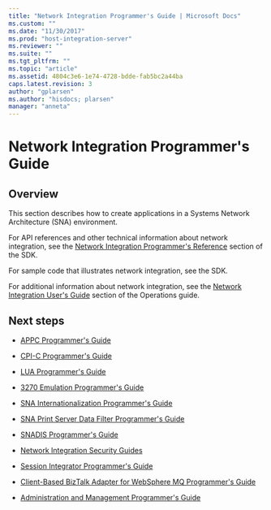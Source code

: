 ```yaml
---
title: "Network Integration Programmer's Guide | Microsoft Docs"
ms.custom: ""
ms.date: "11/30/2017"
ms.prod: "host-integration-server"
ms.reviewer: ""
ms.suite: ""
ms.tgt_pltfrm: ""
ms.topic: "article"
ms.assetid: 4804c3e6-1e74-4728-bdde-fab5bc2a44ba
caps.latest.revision: 3
author: "gplarsen"
ms.author: "hisdocs; plarsen"
manager: "anneta"
---
```

# Network Integration Programmer's Guide

## Overview
This section describes how to create applications in a Systems Network Architecture (SNA) environment.  
  
 For API references and other technical information about network integration, see the [Network Integration Programmer's Reference](./network-integration-programmer-s-reference2.md) section of the SDK.  
  
 For sample code that illustrates network integration, see the SDK.  
  
 For additional information about network integration, see the [Network Integration User's Guide](./network-integration-user-s-guide2.md) section of the Operations guide.  
  
## Next steps
  
-   [APPC Programmer's Guide](../core/appc-programmer-s-guide2.md)  
  
-   [CPI-C Programmer's Guide](../core/cpi-c-programmer-s-guide1.md)  
  
-   [LUA Programmer's Guide](../core/lua-programmer-s-guide1.md)  
  
-   [3270 Emulation Programmer's Guide](../core/3270-emulation-programmer-s-guide1.md)  
  
-   [SNA Internationalization Programmer's Guide](../core/sna-internationalization-programmer-s-guide1.md)  
  
-   [SNA Print Server Data Filter Programmer's Guide](../core/sna-print-server-data-filter-programmer-s-guide2.md)  
  
-   [SNADIS Programmer's Guide](../core/snadis-programmer-s-guide1.md)  
  
-   [Network Integration Security Guides](../core/network-integration-security-guides2.md)  
  
-   [Session Integrator Programmer's Guide](../core/session-integrator-programmer-s-guide2.md)  
  
-   [Client-Based BizTalk Adapter for WebSphere MQ Programmer's Guide](../core/client-based-biztalk-adapter-for-websphere-mq-programmer-s-guide1.md)  
  
-   [Administration and Management Programmer's Guide](../core/administration-and-management-programmer-s-guide2.md)